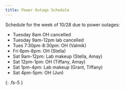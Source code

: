 ```yaml
---
title: Power Outage Schedule
---
```


Schedule for the week of 10/28 due to power outages:

- Tuesday 8am OH cancelled
- Tuesday 9am-12pm lab cancelled
- Tues 7:30pm-8:30pm: OH (Valmik)
- Fri 6pm-8pm: OH (Stella)
- Sat 9am-12pm: Lab makeup (Stella, Amay)
- Sat 12pm-1pm: OH (Tiffany, Amay)
- Sat 1pm-4pm: Lab makeup (Grant, Tiffany)
- Sat 4pm-5pm: OH (Jun)

{: .fs-5 }
